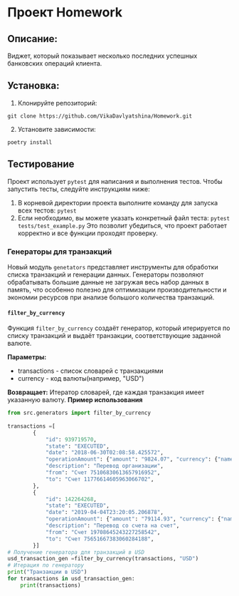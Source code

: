 # Проект Homework
## Описание:
Виджет, который показывает несколько последних успешных банковских операций клиента.
## Установка:
1. Клонируйте репозиторий:
```
git clone https://github.com/VikaDavlyatshina/Homework.git
```
2. Установите зависимости:
```
poetry install
```
## Тестирование
Проект использует `pytest` для написания и выполнения тестов. Чтобы запустить тесты, следуйте инструкциям ниже:
1. В корневой директории проекта выполните команду для запуска всех тестов:
`pytest`
2. Если необходимо, вы можете указать конкретный файл теста:
`pytest tests/test_example.py`
Это позволит убедиться, что проект работает корректно и все функции проходят проверку.

### Генераторы для транзакций
Новый модуль `genetators` представляет инструменты для обработки списка транзакций и генерации данных. Генераторы 
позволяют обрабатывать большие данные не загружая весь набор данных в память, что особенно полезно для оптимизации 
производительности и экономии ресурсов при анализе большого количества транзакций.
#### `filter_by_currency`
Функция `filter_by_currency` создаёт генератор, который итерируется по списку транзакций и выдаёт транзакции, соответствующие
заданной валюте.

**Параметры:**
* transactions - список словарей с транзакциями
* currency - код валюты(например, "USD")

**Возвращает:**
Итератор словарей, где каждая транзакция имеет указанную валюту.
**Пример использования**
```python
from src.generators import filter_by_currency
 
transactions =[
        {
            "id": 939719570,
            "state": "EXECUTED",
            "date": "2018-06-30T02:08:58.425572",
            "operationAmount": {"amount": "9824.07", "currency": {"name": "USD", "code": "USD"}},
            "description": "Перевод организации",
            "from": "Счет 75106830613657916952",
            "to": "Счет 11776614605963066702",
        },
        {
            "id": 142264268,
            "state": "EXECUTED",
            "date": "2019-04-04T23:20:05.206878",
            "operationAmount": {"amount": "79114.93", "currency": {"name": "USD", "code": "USD"}},
            "description": "Перевод со счета на счет",
            "from": "Счет 19708645243227258542",
            "to": "Счет 75651667383060284188",
        }]
# Получение генератора для транзакций в USD
usd_transaction_gen =filter_by_currency(transactions, "USD")
# Итерация по генератору
print("Транзакции в USD")
for transactions in usd_transaction_gen:
    print(transactions)
```



